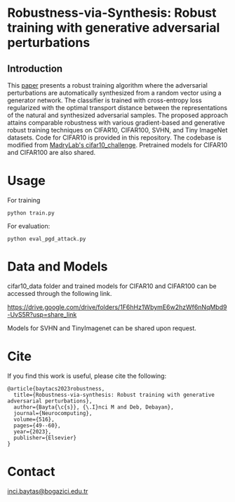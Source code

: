 # Robustness-via-Synthesis: Robust training with generative adversarial perturbations
## Introduction

This [paper](https://www.sciencedirect.com/science/article/pii/S0925231222013091?via%3Dihub) presents a robust training algorithm where the adversarial perturbations are automatically synthesized from a random vector using a generator network. The classifier is trained with cross-entropy loss regularized with the optimal transport distance between the representations of the natural and synthesized adversarial samples. The proposed approach attains comparable robustness with various gradient-based and generative robust training techniques on CIFAR10, CIFAR100, SVHN, and Tiny ImageNet datasets. Code for CIFAR10 is provided in this repository. The codebase is modified from [MadryLab's cifar10_challenge](https://github.com/MadryLab/cifar10_challenge.git). Pretrained models for CIFAR10 and CIFAR100 are also shared.

# Usage
For training
```
python train.py
```
For evaluation:
```
python eval_pgd_attack.py
```
# Data and Models
cifar10_data folder and trained models for CIFAR10 and CIFAR100 can be accessed through the following link.

https://drive.google.com/drive/folders/1F6hHz1WbymE6w2hzWf6nNqMbd9-UvS5R?usp=share_link

Models for SVHN and TinyImagenet can be shared upon request.

# Cite
If you find this work is useful, please cite the following:
```
@article{baytacs2023robustness,
  title={Robustness-via-synthesis: Robust training with generative adversarial perturbations},
  author={Bayta{\c{s}}, {\.I}nci M and Deb, Debayan},
  journal={Neurocomputing},
  volume={516},
  pages={49--60},
  year={2023},
  publisher={Elsevier}
}
```
# Contact
inci.baytas@bogazici.edu.tr
